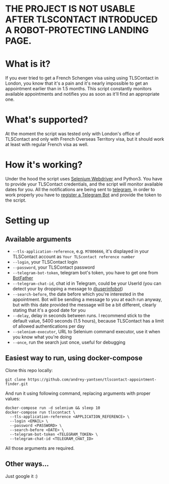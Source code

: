 # THE PROJECT IS NOT USABLE AFTER TLSCONTACT INTRODUCED A ROBOT-PROTECTING LANDING PAGE.

# What is it?

If you ever tried to get a French Schengen visa using using TLSContact in London, you know that it's a pain
and it's nearly impossible to get an appointment earlier than in 1.5 months. This script constantly monitors
available appointments and notifies you as soon as it'll find an appropriate one.

# What's supported?

At the moment the script was tested only with London's office of TLSContact and only with French Overseas
Territory visa, but it should work at least with regular French visa as well.

# How it's working?

Under the hood the script uses [Selenium Webdriver](https://www.seleniumhq.org/projects/webdriver/) and
Python3. You have to provide your TLSContact credentials, and the script will monitor available dates for you.
All the notifications are being sent to [telegram](https://telegram.org), in order to work properly you have
to [register a Telegram Bot](https://core.telegram.org/bots#6-botfather) and provide the token to the script.

# Setting up

## Available arguments

* `--tls-application-reference`, e.g. `M7806666`, it's displayed in your TLSContact account as `Your TLScontact
  reference number`
* `--login`, your TLSContact login
* `--password`, your TLSContact password
* `--telegram-bot-token`, telegram bot's token, you have to get one from [BotFather](https://core.telegram.org/bots#6-botfather)
* `--telegram-chat-id`, chat id in Telegram, could be your UserId (you can detect your by dropping a message to
  [@userinfobot](https://t.me/userinfobot))
* `--search-before`, the date before which you're interested in the appointment. Bot will be sending a message
  to you at each run anyway, but with this date provided the message will be a bit different, clearly stating
  that it's a good date for you
* `--delay`, delay in seconds between runs. I recommend stick to the default value, 5400 seconds (1.5 hours),
  because TLSContact has a limit of allowed authentications per day   
* `--selenium-executor`, URL to Selenium command executor, use it when you know what you're doing
* `--once`, run the search just once, useful for debugging

## Easiest way to run, using docker-compose

Clone this repo locally:

```
git clone https://github.com/andrey-yantsen/tlscontact-appointment-finder.git
```

And run it using following command, replacing arguments with proper values:

```
docker-compose run -d selenium && sleep 10
docker-compose run tlscontact \
  --tls-application-reference <APPLICATION_REFERENCE> \
  --login <EMAIL> \
  --password <PASSWORD> \
  --search-before <DATE> \
  --telegram-bot-token <TELEGRAM_TOKEN> \
  --telegram-chat-id <TELEGRAM_CHAT_ID>
```

All those arguments are required.

## Other ways...

Just google it :)
